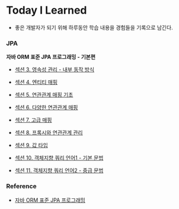 # Today I Learned

* 좋은 개발자가 되기 위해 하루동안 학습 내용을 경험들을 기록으로 남긴다.



### JPA

**자바 ORM 표준 JPA 프로그래밍 - 기본편**

* [섹션 3. 영속성 관리 - 내부 동작 방식](https://github.com/dididiri1/jpabook/blob/main/study/03_persistence_context.md)


* [섹션 4. 엔티티 매핑](https://github.com/dididiri1/jpabook/blob/main/study/04_entity_mapping.md)


* [섹션 5. 연관관계 매핑 기초](https://github.com/dididiri1/jpabook/blob/main/study/05_relational_mapping_basic.md)


* [섹션 6. 다양한 연관관계 매핑](https://github.com/dididiri1/jpabook/blob/main/study/06_relational_mapping.md)


* [섹션 7. 고급 매핑](https://github.com/dididiri1/jpabook/blob/main/study/07_advanced_mapping.md)


* [섹션 8. 프록시와 연관관계 관리](https://github.com/dididiri1/jpabook/blob/main/study/08_proxy_and_relation_managing.md)


* [섹션 9. 값 타입](https://github.com/dididiri1/jpabook/blob/main/study/09_value_type.md)


* [섹션 10. 객체지향 쿼리 언어1 - 기본 문법](https://github.com/dididiri1/jpabook/blob/main/study/10_jpql_1.md)


* [섹션 11. 객체지향 쿼리 언어2 - 중급 문법](https://github.com/dididiri1/jpabook/blob/main/study/11_jpql_2.md)

### Reference

- [자바 ORM 표준 JPA 프로그래밍](https://www.inflearn.com/course/ORM-JPA-Basic)

